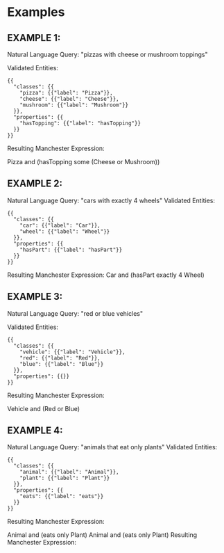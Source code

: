 # Examples
## EXAMPLE 1:
Natural Language Query: "pizzas with cheese or mushroom toppings"

Validated Entities:
```
{{
  "classes": {{
    "pizza": {{"label": "Pizza"}},
    "cheese": {{"label": "Cheese"}},
    "mushroom": {{"label": "Mushroom"}}
  }},
  "properties": {{
    "hasTopping": {{"label": "hasTopping"}}
  }}
}}
```
Resulting Manchester Expression:

Pizza and (hasTopping some (Cheese or Mushroom))

## EXAMPLE 2:
Natural Language Query: "cars with exactly 4 wheels"
Validated Entities:
```
{{
  "classes": {{
    "car": {{"label": "Car"}},
    "wheel": {{"label": "Wheel"}}
  }},
  "properties": {{
    "hasPart": {{"label": "hasPart"}}
  }}
}}
```
Resulting Manchester Expression:
Car and (hasPart exactly 4 Wheel)

## EXAMPLE 3:
Natural Language Query: "red or blue vehicles"

Validated Entities:
```
{{
  "classes": {{
    "vehicle": {{"label": "Vehicle"}},
    "red": {{"label": "Red"}},
    "blue": {{"label": "Blue"}}
  }},
  "properties": {{}}
}}
```
Resulting Manchester Expression:

Vehicle and (Red or Blue)

## EXAMPLE 4:
Natural Language Query: "animals that eat only plants"
Validated Entities:
```
{{
  "classes": {{
    "animal": {{"label": "Animal"}},
    "plant": {{"label": "Plant"}}
  }},
  "properties": {{
    "eats": {{"label": "eats"}}
  }}
}}
```
Resulting Manchester Expression:

Animal and (eats only Plant)
Animal and (eats only Plant)
Resulting Manchester Expression:
